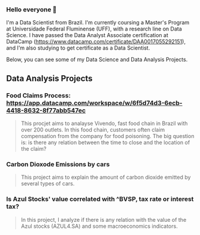 ### Hello everyone 👋

I'm a Data Scientist from Brazil. I'm currently coursing a Master's Program at Universidade Federal Fluminense (UFF), with a research line on Data Science. 
I have passed the Data Analyst Associate certification at DataCamp (https://www.datacamp.com/certificate/DAA0017055292151), and I'm also studying to get certificate as a Data Scientist.

Below, you can see some of my Data Science and Data Analysis Projects.

## Data Analysis Projects

### Food Claims Process: https://app.datacamp.com/workspace/w/6f5d74d3-6ecb-4418-8632-8f77abb547ec
> This procjet aims to analayse Vivendo, fast food chain in Brazil with over 200 outlets. In this food chain, customers often claim compensation from the company for food poisoning. The big question is: is there any relation between the time to close and the location of the claim?

### Carbon Dioxode Emissions by cars
> This project aims to explain the amount of carbon dioxide emitted by several types of cars.

### Is Azul Stocks' value correlated with ^BVSP, tax rate or interest tax? 
> In this project, I analyze if there is any relation with the value of the Azul stocks (AZUL4.SA) and some macroeconomics indicators.


<!--
**JoaoVictorNunes/JoaoVictorNunes** is a ✨ _special_ ✨ repository because its `README.md` (this file) appears on your GitHub profile.

Here are some ideas to get you started:

- 🔭 I’m currently working on ...
- 🌱 I’m currently learning ...
- 👯 I’m looking to collaborate on ...
- 🤔 I’m looking for help with ...
- 💬 Ask me about ...
- 📫 How to reach me: ...
- 😄 Pronouns: ...
- ⚡ Fun fact: ...
-->
